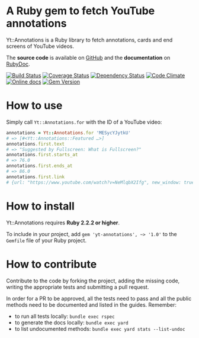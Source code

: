 A Ruby gem to fetch YouTube annotations
=======================================

Yt::Annotations is a Ruby library to fetch annotations, cards and end screens of YouTube videos.

The **source code** is available on [GitHub](https://github.com/fullscreen/yt-annotations) and the **documentation** on [RubyDoc](http://www.rubydoc.info/github/fullscreen/yt-annotations/Yt/Annotations).

[![Build Status](http://img.shields.io/travis/Fullscreen/yt-annotations/master.svg)](https://travis-ci.org/Fullscreen/yt-annotations)
[![Coverage Status](https://coveralls.io/repos/github/Fullscreen/yt-annotations/badge.svg?branch=master)](https://coveralls.io/github/Fullscreen/yt-annotations?branch=master)
[![Dependency Status](http://img.shields.io/gemnasium/Fullscreen/yt-annotations.svg)](https://gemnasium.com/Fullscreen/yt-annotations)
[![Code Climate](http://img.shields.io/codeclimate/github/Fullscreen/yt-annotations.svg)](https://codeclimate.com/github/Fullscreen/yt-annotations)
[![Online docs](http://img.shields.io/badge/docs-✓-green.svg)](http://www.rubydoc.info/gems/yt-annotations/Yt/Annotations)
[![Gem Version](http://img.shields.io/gem/v/yt-annotations.svg)](http://rubygems.org/gems/yt-annotations)

How to use
==========

Simply call `Yt::Annotations.for` with the ID of a YouTube video:

```ruby
annotations = Yt::Annotations.for 'MESycYJytkU'
# => [#<Yt::Annotations::Featured …>]
annotations.first.text
# => "Suggested by Fullscreen: What is Fullscreen?"
annotations.first.starts_at
# => 76.0
annotations.first.ends_at
# => 86.0
annotations.first.link
# {url: "https://www.youtube.com/watch?v=NeMlqbX2Ifg", new_window: true, type: :video}
```

How to install
==============

Yt::Annotations requires **Ruby 2.2.2 or higher**.

To include in your project, add `gem 'yt-annotations', ~> '1.0'` to the `Gemfile` file of your Ruby project.


How to contribute
=================

Contribute to the code by forking the project, adding the missing code,
writing the appropriate tests and submitting a pull request.

In order for a PR to be approved, all the tests need to pass and all the public
methods need to be documented and listed in the guides. Remember:

- to run all tests locally: `bundle exec rspec`
- to generate the docs locally: `bundle exec yard`
- to list undocumented methods: `bundle exec yard stats --list-undoc`

